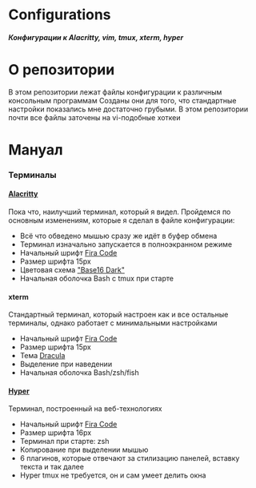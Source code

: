 # Configurations

##### Конфигурации к Alacritty, vim, tmux, xterm, hyper

# О репозитории

В этом репозитории лежат файлы конфигурации к различным консольным программам
Созданы они для того, что стандартные настройки показались мне достаточно грубыми. В этом репозитории почти все файлы заточены на vi-подобные хоткеи

# Мануал

### Терминалы

#### [Alacritty](https://github.com/alacritty/alacritty)

Пока что, наилучший терминал, который я видел. Пройдемся по основным изменениям, которые я сделал в файле конфигурации:

- Всё что обведено мышью сразу же идёт в буфер обмена
- Терминал изначально запускается в полноэкранном режиме
- Начальный шрифт [Fira Code](https://github.com/tonsky/FiraCode)
- Размер шрифта 15px
- Цветовая схема ["Base16 Dark"](https://github.com/eendroroy/alacritty-theme)
- Начальная оболочка Bash с tmux при старте

#### xterm

Стандартный терминал, который настроен как и все остальные терминалы, однако работает с минимальными настройками

- Начальный шрифт [Fira Code](https://github.com/tonsky/FiraCode)
- Размер шрифта 15px
- Тема [Dracula](https://github.com/dracula/xresources)
- Выделение при наведении
- Начальная оболочка Bash/zsh/fish

#### [Hyper](https://hyper.is/)

Терминал, построенный на веб-технологиях

- Начальный шрифт [Fira Code](https://github.com/tonsky/FiraCode)
- Размер шрифта 16px
- Терминал при старте: zsh
- Копирование при выделении мышью
- 6 плагинов, которые отвечают за стилизацию панелей, вставку текста и так далее
- Hyper tmux не требуется, он и сам умеет делить окна
